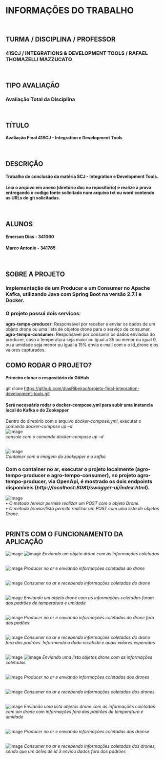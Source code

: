 # INFORMAÇÕES DO TRABALHO 
<br />

## TURMA / DISCIPLINA / PROFESSOR
### 41SCJ / INTEGRATIONS & DEVELOPMENT TOOLS / RAFAEL THOMAZELLI MAZZUCATO
<br />

## TIPO AVALIAÇÃO
### Avaliação Total da Disciplina
<br />

## TÍTULO
#### Avaliação Final 41SCJ - Integration e Development Tools
<br />

## DESCRIÇÃO
#### Trabalho de conclusão da matéria SCJ - Integration e Development Tools.
#### Leia o arquivo em anexo (diretório doc no repositório) e realize a prova entregando o codigo fonte solicitado num arquivo txt ou word contendo as URLs do git solicitadas.
<br />


## ALUNOS 
#### Emerson Dias - 341060  
#### Marco Antonio - 341785  
<br />

## SOBRE A PROJETO
### Implementação de um Producer e um Consumer no Apache Kafka, utilizando Java com Spring Boot na versão 2.7.1 e Docker.
### O projeto possui dois serviços:
**agro-tempo-producer:** Responsável por receber e enviar os dados de um objeto drone ou uma lista de objetos drone para o serviço de consumer.<br />
**agro-tempo-consumer:** Responsável por consumir os dados enviados do producer, caso a temperatura seja maior ou igual a 35 ou menor ou igual 0, ou a umidade seja menor ou igual a 15% envia e-mail com o o id_drone e os valores capturados.
<br />

## COMO RODAR O PROJETO?
#### Primeiro clonar o respositório do GitHub
git clone https://github.com/diasRibeirao/projeto-final-integration-development-tools.git <br />
#### Será necessário rodar o docker-compose.yml para subir uma instancia local do Kafka e do Zookepper
Dentro do diretório com o arquivo *docker-compose.yml*, executar o comando *docker-compose up –d* <br />
![image](https://user-images.githubusercontent.com/29930488/180606822-a4e1b760-06b0-4124-89c4-a7a5ee400b52.png)<br />
*console com o comando docker-compose up –d*<br /><br />

![image](https://user-images.githubusercontent.com/29930488/180606890-6caebf01-a9df-4923-816d-d35bfd381e5c.png)<br />
*Container com a imagem do zookepper e o kafka*<br />

### Com o container no ar, executar o projeto localmente (agro-tempo-producer e agro-tempo-consumer), no projeto agro-tempo-producer, via OpenApi, é mostrado os dois endpoints disponíveis (*http://localhost:8081/swagger-ui/index.html*).
![image](https://user-images.githubusercontent.com/29930488/180606932-5a8b1f5e-0eb6-4a9f-9609-7c3e6029ca7f.png)<br />
*•	O método /enviar permite realizar um POST com o objeto Drone.* <br />
*•	O método /enviar/lista permite realizar um POST com uma lista de objetos Drone.* <br /><br />

## PRINTS COM O FUNCIONAMENTO DA APLICAÇÃO
![image](https://user-images.githubusercontent.com/29930488/180614622-0f1caff3-7450-4595-940e-c4cb6ec7f0a2.png)
![image](https://user-images.githubusercontent.com/29930488/180614636-59fb02a2-f391-430c-91ac-14ebb5ba0ffa.png)
*Enviando um objeto drone com as informações coletadas*<br /><br />

![image](https://user-images.githubusercontent.com/29930488/180614779-3b8f5514-93a4-4b3a-a407-6dff584ce92a.png)
*Producer no ar e enviando informações coletadas do drone*<br /><br />

![image](https://user-images.githubusercontent.com/29930488/180614818-5980017f-d073-4da7-917c-1abab8d043dd.png)
*Consumer no ar e recebendo informações coletadas do drone*<br /><br />

![image](https://user-images.githubusercontent.com/29930488/180614962-9506ca42-0647-46c9-b66d-f894b3df014d.png)
*Enviando um objeto drone com as informações coletadas foram dos padrões de temperatura e umidade*<br /><br />

![image](https://user-images.githubusercontent.com/29930488/180614975-96b474c7-2a8a-4320-abb1-394c90fdae6a.png)
*Producer no ar e enviando informações coletadas do drone fora dos padões*<br /><br />

![image](https://user-images.githubusercontent.com/29930488/180615005-4384580f-102c-4b1a-92df-637513da55b6.png)
*Consumer no ar e recebendo informações coletadas do drone fora dos padrões. Informando o dado recebido e quais valores esperados*<br /><br />

![image](https://user-images.githubusercontent.com/29930488/180615102-5cde8bf2-5f1f-4b37-ae15-7c29c9bd650b.png)
![image](https://user-images.githubusercontent.com/29930488/180615123-c479d0d9-3feb-46c4-bf7e-4868ad66e658.png)
*Enviando uma lista objetos drone com as informações coletadas*<br /><br />

![image](https://user-images.githubusercontent.com/29930488/180615141-ee0ae82c-a309-4ef0-a521-717899995a5e.png)
*Producer no ar e enviando informações coletadas dos drones*<br /><br />

![image](https://user-images.githubusercontent.com/29930488/180615160-91d6f36c-965c-4b21-9bc8-a613b13dc817.png)
*Consumer no ar e recebendo informações coletadas dos drones*<br /><br />

![image](https://user-images.githubusercontent.com/29930488/180615209-466463a7-4889-4cf0-b7af-638422a894a2.png)
*Enviando uma lista objetos drone com as informações coletadas com um drone com informações fora dos padrões de temperatura e umidade*<br /><br />

![image](https://user-images.githubusercontent.com/29930488/180615307-a454d320-a840-440d-be0c-72175790874b.png)
*Producer no ar e enviando informações coletadas dos dronse*<br /><br />

![image](https://user-images.githubusercontent.com/29930488/180615255-8e69d797-7c08-4d11-aa74-ca4d141ba47a.png)
*Consumer no ar e recebendo informações coletadas dos drones, sendo que um deles de id 3 enviou dados fora dos padrões*<br /><br />



